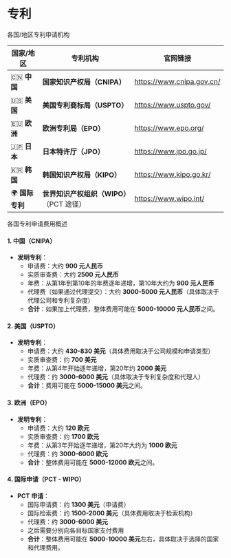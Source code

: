 # 专利

各国/地区专利申请机构

| **国家/地区**  | **专利机构**                             | **官网链接**              |
| -------------- | ---------------------------------------- | ------------------------- |
| 🇨🇳 **中国**    | **国家知识产权局（CNIPA）**              | https://www.cnipa.gov.cn/ |
| 🇺🇸 **美国**    | **美国专利商标局（USPTO）**              | https://www.uspto.gov/    |
| 🇪🇺 **欧洲**    | **欧洲专利局（EPO）**                    | https://www.epo.org/      |
| 🇯🇵 **日本**    | **日本特许厅（JPO）**                    | https://www.jpo.go.jp/    |
| 🇰🇷 **韩国**    | **韩国知识产权局（KIPO）**               | https://www.kipo.go.kr/   |
| 🌍 **国际专利** | **世界知识产权组织（WIPO）**（PCT 途径） | https://www.wipo.int/     |

各国专利申请费用概述

#### 1. 中国（CNIPA）

- **发明专利**：
  - 申请费：大约 **900 元人民币**
  - 实质审查费：大约 **2500 元人民币**
  - 年费：从第1年到第10年的年费逐年递增，第10年大约为 **900 元人民币**
  - 代理费（如果通过代理提交）：大约 **3000-5000 元人民币**（具体取决于代理公司和专利复杂度）
  - **合计**：如果加上代理费，整体费用可能在 **5000-10000 元人民币**之间。

#### 2. 美国（USPTO）

- **发明专利**：
  - 申请费：大约 **430-830 美元**（具体费用取决于公司规模和申请类型）
  - 实质审查费：约 **700 美元**
  - 年费：从第4年开始逐年递增，第20年约 **2000 美元**
  - 代理费：约 **3000-6000 美元**（具体取决于专利复杂度和代理人）
  - **合计**：费用可能在 **5000-15000 美元**之间。

#### 3. 欧洲（EPO）

- **发明专利**：
  - 申请费：大约 **120 欧元**
  - 实质审查费：约 **1700 欧元**
  - 年费：从第3年开始逐年递增，第20年大约为 **1000 欧元**
  - 代理费：约 **3000-6000 欧元**
  - **合计**：整体费用可能在 **5000-12000 欧元**之间。

#### 4. 国际申请（PCT - WIPO）

- **PCT 申请**：
  - 国际申请费：约 **1300 美元**（申请费）
  - 国际检索费：约 **1500-2000 美元**（具体费用取决于检索机构）
  - 代理费：约 **3000-6000 美元**
  - 之后需要分别向各目标国家支付费用
  - **合计**：整体费用可能在 **5000-10000 美元**左右，具体取决于选择的国家和代理费用。